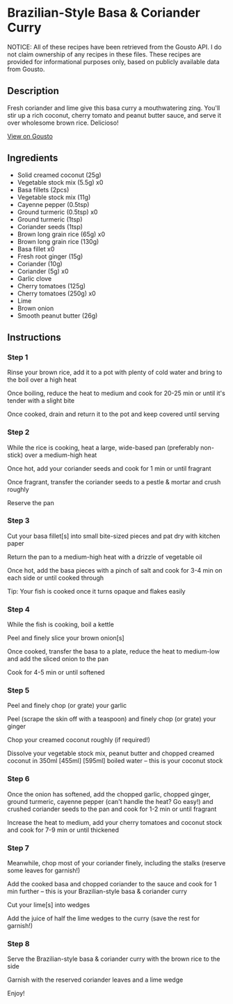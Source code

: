 # Brazilian-Style Basa & Coriander Curry

NOTICE: All of these recipes have been retrieved from the Gousto API. I do not claim ownership of any recipes in these files. These recipes are provided for informational purposes only, based on publicly available data from Gousto.

## Description

Fresh coriander and lime give this basa curry a mouthwatering zing. You'll stir up a rich coconut, cherry tomato and peanut butter sauce, and serve it over wholesome brown rice. Delicioso!

[View on Gousto](https://www.gousto.co.uk/recipes/cookbook/brazilian-basa-coriander-curry)

## Ingredients

- Solid creamed coconut (25g)
- Vegetable stock mix (5.5g) x0
- Basa fillets (2pcs)
- Vegetable stock mix (11g)
- Cayenne pepper (0.5tsp)
- Ground turmeric (0.5tsp) x0
- Ground turmeric (1tsp)
- Coriander seeds (1tsp)
- Brown long grain rice (65g) x0
- Brown long grain rice (130g)
- Basa fillet x0
- Fresh root ginger (15g)
- Coriander (10g)
- Coriander (5g) x0
- Garlic clove
- Cherry tomatoes (125g)
- Cherry tomatoes (250g) x0
- Lime
- Brown onion
- Smooth peanut butter (26g)

## Instructions


### Step 1

Rinse your brown rice, add it to a pot with plenty of cold water and bring to the boil over a high heat

Once boiling, reduce the heat to medium and cook for 20-25 min or until it's tender with a slight bite

Once cooked, drain and return it to the pot and keep covered until serving


### Step 2

While the rice is cooking, heat a large, wide-based pan (preferably non-stick) over a medium-high heat

Once hot, add your coriander seeds and cook for 1 min or until fragrant

Once fragrant, transfer the coriander seeds to a pestle & mortar and crush roughly

Reserve the pan


### Step 3

Cut your basa fillet[s] into small bite-sized pieces and pat dry with kitchen paper

Return the pan to a medium-high heat with a drizzle of vegetable oil

Once hot, add the basa pieces with a pinch of salt and cook for 3-4 min on each side or until cooked through

Tip: Your fish is cooked once it turns opaque and flakes easily


### Step 4

While the fish is cooking, boil a kettle

Peel and finely slice your brown onion[s]

Once cooked, transfer the basa to a plate, reduce the heat to medium-low and add the sliced onion to the pan

Cook for 4-5 min or until softened


### Step 5

Peel and finely chop (or grate) your garlic

Peel (scrape the skin off with a teaspoon) and finely chop (or grate) your ginger

Chop your creamed coconut roughly (if required!)

Dissolve your vegetable stock mix, peanut butter and chopped creamed coconut in 350ml <span class="text-purple">[455ml]</span> <span class="text-danger">[595ml]</span> boiled water – this is your coconut stock


### Step 6

Once the onion has softened, add the chopped garlic, chopped ginger, ground turmeric, cayenne pepper (can't handle the heat? Go easy!) and crushed coriander seeds to the pan and cook for 1-2 min or until fragrant

Increase the heat to medium, add your cherry tomatoes and coconut stock and cook for 7-9 min or until thickened


### Step 7

Meanwhile, chop most of your coriander finely, including the stalks (reserve some leaves for garnish!)

Add the cooked basa and chopped coriander to the sauce and cook for 1 min further – this is your Brazilian-style basa & coriander curry

Cut your lime[s] into wedges

Add the juice of half the lime wedges to the curry (save the rest for garnish!)

### Step 8

Serve the Brazilian-style basa<span class="text-danger"> </span>& coriander curry with the brown rice to the side

Garnish with the reserved coriander leaves and a lime wedge

Enjoy!

